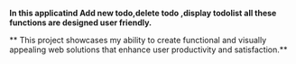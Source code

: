 **In this applicatind Add new todo,delete todo ,display todolist
all these functions are designed user friendly.**


**
This project showcases my ability to create functional and
visually appealing web solutions that enhance user
productivity and satisfaction.**
